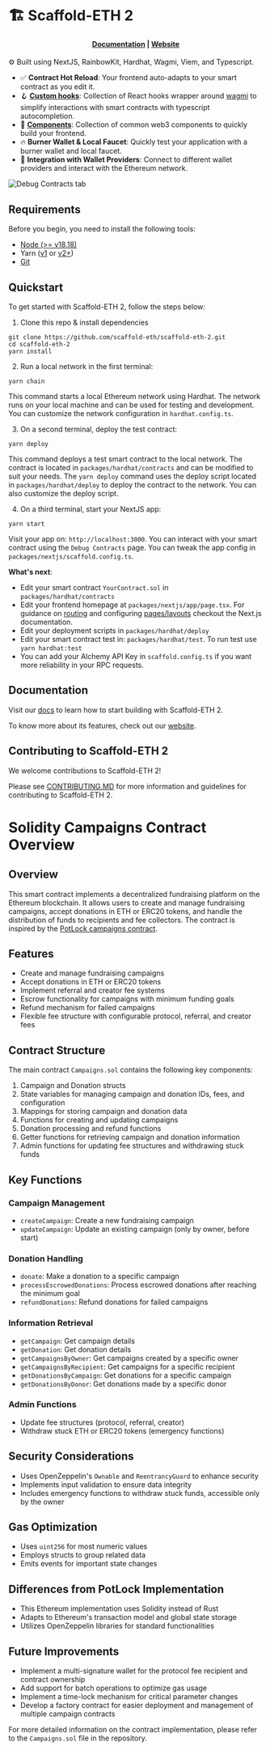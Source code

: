 # 🏗 Scaffold-ETH 2




<h4 align="center">
  <a href="https://docs.scaffoldeth.io">Documentation</a> |
  <a href="https://scaffoldeth.io">Website</a>
</h4>
⚙️ Built using NextJS, RainbowKit, Hardhat, Wagmi, Viem, and Typescript.

- ✅ **Contract Hot Reload**: Your frontend auto-adapts to your smart contract as you edit it.
- 🪝 **[Custom hooks](https://docs.scaffoldeth.io/hooks/)**: Collection of React hooks wrapper around [wagmi](https://wagmi.sh/) to simplify interactions with smart contracts with typescript autocompletion.
- 🧱 [**Components**](https://docs.scaffoldeth.io/components/): Collection of common web3 components to quickly build your frontend.
- 🔥 **Burner Wallet & Local Faucet**: Quickly test your application with a burner wallet and local faucet.
- 🔐 **Integration with Wallet Providers**: Connect to different wallet providers and interact with the Ethereum network.

![Debug Contracts tab](https://github.com/scaffold-eth/scaffold-eth-2/assets/55535804/b237af0c-5027-4849-a5c1-2e31495cccb1)

## Requirements

Before you begin, you need to install the following tools:

- [Node (>= v18.18)](https://nodejs.org/en/download/)
- Yarn ([v1](https://classic.yarnpkg.com/en/docs/install/) or [v2+](https://yarnpkg.com/getting-started/install))
- [Git](https://git-scm.com/downloads)

## Quickstart

To get started with Scaffold-ETH 2, follow the steps below:

1. Clone this repo & install dependencies

```
git clone https://github.com/scaffold-eth/scaffold-eth-2.git
cd scaffold-eth-2
yarn install
```

2. Run a local network in the first terminal:

```
yarn chain
```

This command starts a local Ethereum network using Hardhat. The network runs on your local machine and can be used for testing and development. You can customize the network configuration in `hardhat.config.ts`.

3. On a second terminal, deploy the test contract:

```
yarn deploy
```

This command deploys a test smart contract to the local network. The contract is located in `packages/hardhat/contracts` and can be modified to suit your needs. The `yarn deploy` command uses the deploy script located in `packages/hardhat/deploy` to deploy the contract to the network. You can also customize the deploy script.

4. On a third terminal, start your NextJS app:

```
yarn start
```

Visit your app on: `http://localhost:3000`. You can interact with your smart contract using the `Debug Contracts` page. You can tweak the app config in `packages/nextjs/scaffold.config.ts`.

**What's next**:

- Edit your smart contract `YourContract.sol` in `packages/hardhat/contracts`
- Edit your frontend homepage at `packages/nextjs/app/page.tsx`. For guidance on [routing](https://nextjs.org/docs/app/building-your-application/routing/defining-routes) and configuring [pages/layouts](https://nextjs.org/docs/app/building-your-application/routing/pages-and-layouts) checkout the Next.js documentation.
- Edit your deployment scripts in `packages/hardhat/deploy`
- Edit your smart contract test in: `packages/hardhat/test`. To run test use `yarn hardhat:test`
- You can add your Alchemy API Key in `scaffold.config.ts` if you want more reliability in your RPC requests.

## Documentation

Visit our [docs](https://docs.scaffoldeth.io) to learn how to start building with Scaffold-ETH 2.

To know more about its features, check out our [website](https://scaffoldeth.io).

## Contributing to Scaffold-ETH 2

We welcome contributions to Scaffold-ETH 2!

Please see [CONTRIBUTING.MD](https://github.com/scaffold-eth/scaffold-eth-2/blob/main/CONTRIBUTING.md) for more information and guidelines for contributing to Scaffold-ETH 2.




# Solidity Campaigns Contract Overview

## Overview

This smart contract implements a decentralized fundraising platform on the Ethereum blockchain. It allows users to create and manage fundraising campaigns, accept donations in ETH or ERC20 tokens, and handle the distribution of funds to recipients and fee collectors. The contract is inspired by the [PotLock campaigns contract](https://github.com/PotLock/core/tree/feat/campaigns/contracts/campaigns).

## Features

- Create and manage fundraising campaigns
- Accept donations in ETH or ERC20 tokens
- Implement referral and creator fee systems
- Escrow functionality for campaigns with minimum funding goals
- Refund mechanism for failed campaigns
- Flexible fee structure with configurable protocol, referral, and creator fees

## Contract Structure

The main contract `Campaigns.sol` contains the following key components:

1. Campaign and Donation structs
2. State variables for managing campaign and donation IDs, fees, and configuration
3. Mappings for storing campaign and donation data
4. Functions for creating and updating campaigns
5. Donation processing and refund functions
6. Getter functions for retrieving campaign and donation information
7. Admin functions for updating fee structures and withdrawing stuck funds

## Key Functions

### Campaign Management

- `createCampaign`: Create a new fundraising campaign
- `updateCampaign`: Update an existing campaign (only by owner, before start)

### Donation Handling

- `donate`: Make a donation to a specific campaign
- `processEscrowedDonations`: Process escrowed donations after reaching the minimum goal
- `refundDonations`: Refund donations for failed campaigns

### Information Retrieval

- `getCampaign`: Get campaign details
- `getDonation`: Get donation details
- `getCampaignsByOwner`: Get campaigns created by a specific owner
- `getCampaignsByRecipient`: Get campaigns for a specific recipient
- `getDonationsByCampaign`: Get donations for a specific campaign
- `getDonationsByDonor`: Get donations made by a specific donor

### Admin Functions

- Update fee structures (protocol, referral, creator)
- Withdraw stuck ETH or ERC20 tokens (emergency functions)

## Security Considerations

- Uses OpenZeppelin's `Ownable` and `ReentrancyGuard` to enhance security
- Implements input validation to ensure data integrity
- Includes emergency functions to withdraw stuck funds, accessible only by the owner

## Gas Optimization

- Uses `uint256` for most numeric values
- Employs structs to group related data
- Emits events for important state changes

## Differences from PotLock Implementation

- This Ethereum implementation uses Solidity instead of Rust
- Adapts to Ethereum's transaction model and global state storage
- Utilizes OpenZeppelin libraries for standard functionalities

## Future Improvements

- Implement a multi-signature wallet for the protocol fee recipient and contract ownership
- Add support for batch operations to optimize gas usage
- Implement a time-lock mechanism for critical parameter changes
- Develop a factory contract for easier deployment and management of multiple campaign contracts

For more detailed information on the contract implementation, please refer to the `Campaigns.sol` file in the repository.